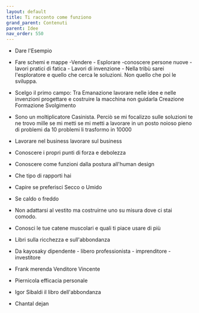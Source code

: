 ```yaml
---
layout: default
title: Ti racconto come funziono
grand_parent: Contenuti
parent: Idee
nav_order: 550
---
```



- Dare l'Esempio


- Fare schemi e mappe -Vendere - Esplorare -conoscere persone nuove - lavori pratici di fatica - Lavori di invenzione - Nella tribù sarei l'esploratore e quello che cerca le soluzioni.
Non quello che poi le sviluppa.

- Scelgo il primo campo:
Tra Emanazione lavorare nelle idee e nelle invenzioni progettare e costruire  la macchina non guidarla
Creazione
Formazione
Svolgimento 

- Sono un moltiplicatore Casinista. Perciò se mi focalizzo sulle soluzioni te ne trovo mille se mi metti se mi metti a lavorare in un posto noioso pieno di problemi da 10 problemi li trasformo in 10000


- Lavorare nel business lavorare sul business
- Conoscere i propri punti di forza e debolezza
- Conoscere come funzioni dalla postura all'human design
- Che tipo di rapporti hai
- Capire se preferisci  Secco o Umido
- Se caldo o freddo
- Non adattarsi al vestito ma costruirne uno su misura dove ci stai comodo.
- Conosci le tue catene muscolari e quali ti piace usare di più
- Libri sulla ricchezza e sull'abbondanza

- Da kayosaky dipendente - libero professionista - imprenditore - investitore
- Frank merenda Venditore Vincente
- Piernicola efficacia personale
- Igor Sibaldi il libro dell'abbondanza
- Chantal dejan
